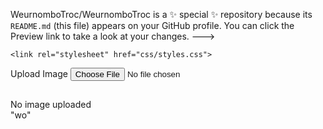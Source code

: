 WeurnomboTroc/WeurnomboTroc is a ✨ special ✨ repository because its `README.md` (this file) appears on your GitHub profile.
You can click the Preview link to take a look at your changes.
--->
<!doctype html>
<html lang="en-us">
<head>
  <meta charset="utf-8">
  <meta content="width=device-width, initial-scale=1.0" name="weurnombotroc">
  <title>site de troc mondial</title>
  <!-- Include Netlify Identity for authentication. -->
</head>
<body>
<!-- Include the latest Netlify CMS v2.x.x script that builds the admin panel. -->
<script src="https://cdn
</body>
</html>
 <!DOCTYPE html>
<html>

<head>
    <title>MobileSAM in the Browser</title>
    <script src="https://cdnjs.cloudflare.com/ajax/libs/onnxruntime-web/1.14.0/ort.wasm.min.js"></script>

    <link rel="stylesheet" href="css/styles.css">
</head>

<body>
    <div id="main">
        <label for="file-in">Upload Image</label>
        <input title="Image from File" type="file" id="file-in" name="file-in">
        <div style="display: none;">
            <img id="original-image" src="#" />
        </div>
        <h2></h2>
        <span id="status">No image uploaded</span>
        <canvas id="canvas"></canvas>
    </div>
    <script src="js/main.js"></script>
</body>

</html>
"wo"


